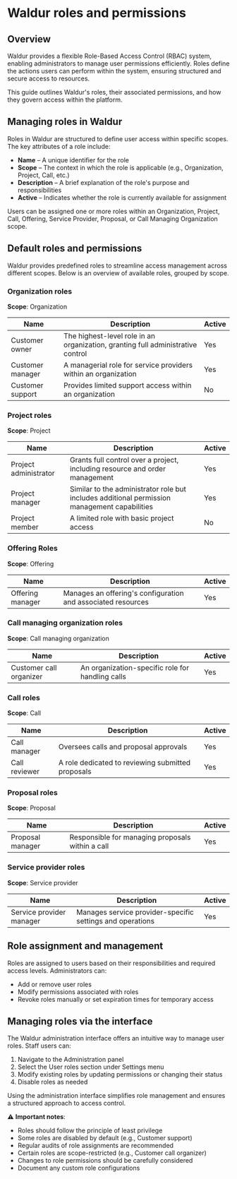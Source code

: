 # Waldur roles and permissions

## Overview

Waldur provides a flexible Role-Based Access Control (RBAC) system, enabling administrators to manage user permissions efficiently. Roles define the actions users can perform within the system, ensuring structured and secure access to resources.

This guide outlines Waldur's roles, their associated permissions, and how they govern access within the platform.

## Managing roles in Waldur

Roles in Waldur are structured to define user access within specific scopes. The key attributes of a role include:

- **Name** – A unique identifier for the role
- **Scope** – The context in which the role is applicable (e.g., Organization, Project, Call, etc.)
- **Description** – A brief explanation of the role's purpose and responsibilities
- **Active** – Indicates whether the role is currently available for assignment

Users can be assigned one or more roles within an Organization, Project, Call, Offering, Service Provider, Proposal, or Call Managing Organization scope.

## Default roles and permissions

Waldur provides predefined roles to streamline access management across different scopes. Below is an overview of available roles, grouped by scope.

### Organization roles

**Scope**: Organization

| Name | Description | Active |
|------|-------------|--------|
| Customer owner | The highest-level role in an organization, granting full administrative control | Yes |
| Customer manager | A managerial role for service providers within an organization | Yes |
| Customer support | Provides limited support access within an organization | No |

### Project roles

**Scope**: Project

| Name | Description | Active |
|------|-------------|--------|
| Project administrator | Grants full control over a project, including resource and order management | Yes |
| Project manager | Similar to the administrator role but includes additional permission management capabilities | Yes |
| Project member | A limited role with basic project access | No |

### Offering Roles

**Scope**: Offering

| Name | Description | Active |
|------|-------------|--------|
| Offering manager | Manages an offering's configuration and associated resources | Yes |

### Call managing organization roles

**Scope**: Call managing organization

| Name | Description | Active |
|------|-------------|--------|
| Customer call organizer | An organization-specific role for handling calls | Yes |

### Call roles

**Scope**: Call

| Name | Description | Active |
|------|-------------|--------|
| Call manager  | Oversees calls and proposal approvals | Yes |
| Call reviewer  | A role dedicated to reviewing submitted proposals | Yes |


### Proposal roles

**Scope**: Proposal

| Name | Description | Active |
|------|-------------|--------|
| Proposal manager | Responsible for managing proposals within a call | Yes |

### Service provider roles

**Scope**: Service provider

| Name | Description | Active |
|------|-------------|--------|
| Service provider manager  | Manages service provider-specific settings and operations | Yes |

## Role assignment and management

Roles are assigned to users based on their responsibilities and required access levels. Administrators can:

- Add or remove user roles
- Modify permissions associated with roles
- Revoke roles manually or set expiration times for temporary access

## Managing roles via the interface

The Waldur administration interface offers an intuitive way to manage user roles. Staff users can:

1. Navigate to the Administration panel
2. Select the User roles section under Settings menu
3. Modify existing roles by updating permissions or changing their status
4. Disable roles as needed

Using the administration interface simplifies role management and ensures a structured approach to access control.


⚠️ **Important notes**:

- Roles should follow the principle of least privilege
- Some roles are disabled by default (e.g., Customer support)
- Regular audits of role assignments are recommended
- Certain roles are scope-restricted (e.g., Customer call organizer)
- Changes to role permissions should be carefully considered
- Document any custom role configurations
